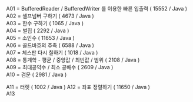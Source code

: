 A01 = BufferedReader / BufferedWriter 를 이용한 빠른 입출력 ( 15552 / Java )  
A02 = 셀프넘버 구하기 ( 4673 / Java )  
A03 = 한수 구하기 ( 1065 / Java )  
A04 = 벌집 ( 2292 / Java )  
A05 = 소인수 ( 11653 / Java )  
A06 = 골드바흐의 추측 ( 6588 / Java )  
A07 = 체스판 다시 칠하기 ( 1018 / Java )  
A08 = 통계학 - 평균 / 중앙값 / 최빈값 / 범위 ( 2108 / Java )  
A09 = 최대공약수 / 최소 공배수 ( 2609 / Java )  
A10 = 검문 ( 2981 / Java )  
  
A11 = 터렛 ( 1002 / Java )
A12 = 좌표 정렬하기 ( 11650 / Java )  
A13
